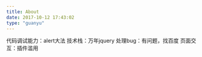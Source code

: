```yaml
---
title: About
date: 2017-10-12 17:43:02
type: "guanyu"
---
```

代码调试能力：alert大法
技术栈：万年jquery
处理bug：有问题，找百度
页面交互：插件滥用